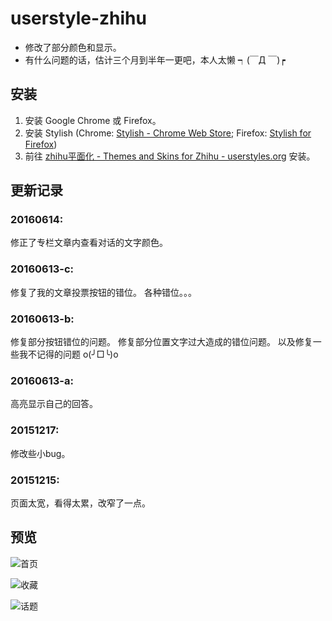 # userstyle-zhihu

* 修改了部分颜色和显示。 
* 有什么问题的话，估计三个月到半年一更吧，本人太懒 ┑(￣Д ￣)┍

## 安装

1. 安装 Google Chrome 或 Firefox。
2. 安装 Stylish (Chrome: [Stylish - Chrome Web Store](https://chrome.google.com/webstore/detail/stylish/fjnbnpbmkenffdnngjfgmeleoegfcffe/); Firefox: [Stylish for Firefox](https://addons.mozilla.org/en-US/firefox/addon/stylish/?src=external-userstyleshome/)) 
3. 前往 [zhihu平面化 - Themes and Skins for Zhihu - userstyles.org](https://userstyles.org/styles/121696/zhihu) 安装。

## 更新记录
### 20160614:
修正了专栏文章内查看对话的文字颜色。

### 20160613-c:
修复了我的文章投票按钮的错位。
各种错位。。。

### 20160613-b:
修复部分按钮错位的问题。
修复部分位置文字过大造成的错位问题。
以及修复一些我不记得的问题 o(╯□╰)o

### 20160613-a:
高亮显示自己的回答。

### 20151217:
修改些小bug。

### 20151215:
页面太宽，看得太累，改窄了一点。


## 预览
![首页](https://pic2.zhimg.com/62b92b09c8b7f6bfce16222f95137131_r.png)

![收藏](https://pic3.zhimg.com/f6e8a1f12099a3f2b858c9f0184673be_r.jpg)

![话题](https://pic1.zhimg.com/a46e88c31b40b1ac90f228f7c39d565c_r.jpg)
